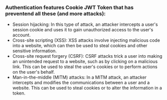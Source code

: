 ### Authentication features Cookie JWT Token that has preventend all these (and more attacks):

- Session hijacking: In this type of attack, an attacker intercepts a user's session cookie and uses it to gain unauthorized access to the user's account.
- Cross-site scripting (XSS): XSS attacks involve injecting malicious code into a website, which can then be used to steal cookies and other sensitive information.
- Cross-site request forgery (CSRF): CSRF attacks trick a user into making an unintended request to a website, such as by clicking on a malicious link. This can be used to steal the user's cookies or to perform actions on the user's behalf.
- Man-in-the-middle (MITM) attacks: In a MITM attack, an attacker intercepts and modifies the communications between a user and a website. This can be used to steal cookies or to alter the information in a token.